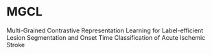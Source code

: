 # MGCL
Multi-Grained Contrastive Representation Learning for Label-efficient Lesion Segmentation and Onset Time Classification of Acute Ischemic Stroke
